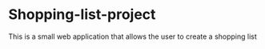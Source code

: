 # Shopping-list-project
 This is a small web application that allows the user to create a shopping list
